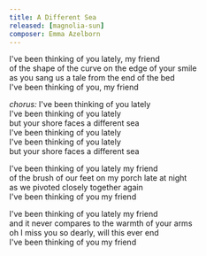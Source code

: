 ```yaml
---
title: A Different Sea
released: [magnolia-sun]
composer: Emma Azelborn
---
```


I've been thinking of you lately, my friend  
of the shape of the curve on the edge of your smile  
as you sang us a tale from the end of the bed  
I've been thinking of you, my friend  

_chorus:_
I've been thinking of you lately  
I've been thinking of you lately  
but your shore faces a different sea  
I've been thinking of you lately  
I've been thinking of you lately  
but your shore faces a different sea  

I've been thinking of you lately my friend  
of the brush of our feet on my porch late at night  
as we pivoted closely together again  
I've been thinking of you my friend  

I've been thinking of you lately my friend  
and it never compares to the warmth of your arms  
oh I miss you so dearly, will this ever end  
I've been thinking of you my friend  